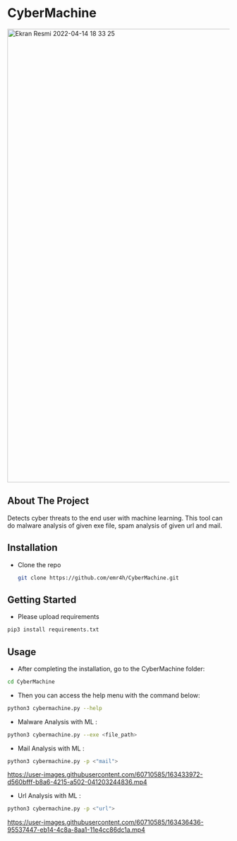 # CyberMachine
<img width="1026" alt="Ekran Resmi 2022-04-14 18 33 25" src="https://user-images.githubusercontent.com/60710585/163424431-3da87b14-2053-4733-bb85-d1bf62b31690.png">

<!-- ABOUT THE PROJECT -->
## About The Project
 Detects cyber threats to the end user with machine learning. This tool can do malware analysis of given exe file, spam analysis of given url and mail.
 
  ## Installation

* Clone the repo
 
   ```sh
   git clone https://github.com/emr4h/CyberMachine.git
   ```
<!-- GETTING STARTED -->
## Getting Started
 * Please upload requirements

```sh
pip3 install requirements.txt
```
   
<!-- USAGE EXAMPLES -->
## Usage

* After completing the installation, go to the CyberMachine folder:
```sh
cd CyberMachine
```
* Then you can access the help menu with the command below:
```sh
python3 cybermachine.py --help
```
* Malware Analysis with ML :
```sh
python3 cybermachine.py --exe <file_path> 
```

* Mail Analysis with ML :
```sh
python3 cybermachine.py -p <"mail"> 
```

https://user-images.githubusercontent.com/60710585/163433972-d560bfff-b8a6-4215-a502-041203244836.mp4


* Url Analysis with ML :
```sh
python3 cybermachine.py -p <"url"> 
```

https://user-images.githubusercontent.com/60710585/163436436-95537447-eb14-4c8a-8aa1-11e4cc86dc1a.mp4




